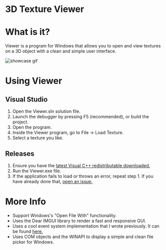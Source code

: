 # 3D Texture Viewer

# What is it?
Viewer is a program for Windows that allows you to open and view textures on a 3D object with a clean and simple user interface.

![showcase gif](showcase.gif)

# Using Viewer
## Visual Studio
1. Open the Viewer.sln solution file.
2. Launch the debugger by pressing F5 (recommended), or build the project.
3. Open the program.
4. Inside the Viewer program, go to File -> Load Texture.
5. Select a texture you like.
## Releases
1. Ensure you have the [latest Visual C++ redistributable downloaded.](https://support.microsoft.com/en-us/topic/the-latest-supported-visual-c-downloads-2647da03-1eea-4433-9aff-95f26a218cc0)
2. Run the Viewer.exe file.
3. If the application fails to load or throws an error, repeat step 1. If you have already done that, [open an issue.](https://github.com/wmcnamara/viewer/issues/new)

# More Info
 - Support Windows's "Open File With" functionality.
 - Uses the Dear IMGUI library to render a fast and responsive GUI.
 - Uses a cool event system implementation that I wrote previously. It can be found [here.](https://github.com/wmcnamara/delegate)
 - Uses COM objects and the WINAPI to display a simple and clean file picker for Windows.
